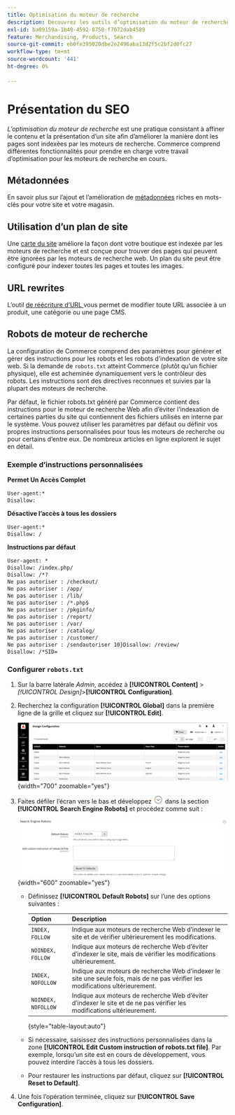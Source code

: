 ```yaml
---
title: Optimisation du moteur de recherche
description: Découvrez les outils d’optimisation du moteur de recherche (SEO) pour les sites Commerce et les bonnes pratiques pour optimiser l’optimisation du référencement.
exl-id: ba09159a-1b40-4592-8758-f7072dab4589
feature: Merchandising, Products, Search
source-git-commit: eb0fe395020dbe2e2496aba13d2f5c2bf2d0fc27
workflow-type: tm+mt
source-wordcount: '441'
ht-degree: 0%

---
```


# Présentation du SEO

_L’optimisation du moteur de recherche_ est une pratique consistant à affiner le contenu et la présentation d’un site afin d’améliorer la manière dont les pages sont indexées par les moteurs de recherche. Commerce comprend différentes fonctionnalités pour prendre en charge votre travail d’optimisation pour les moteurs de recherche en cours.

## Métadonnées

En savoir plus sur l’ajout et l’amélioration de [métadonnées](meta-data.md) riches en mots-clés pour votre site et votre magasin.

## Utilisation d’un plan de site

Une [carte du site](sitemap-xml.md) améliore la façon dont votre boutique est indexée par les moteurs de recherche et est conçue pour trouver des pages qui peuvent être ignorées par les moteurs de recherche web. Un plan du site peut être configuré pour indexer toutes les pages et toutes les images.

## URL rewrites

L’outil [ de réécriture d’URL ](url-rewrite.md) vous permet de modifier toute URL associée à un produit, une catégorie ou une page CMS.

## Robots de moteur de recherche

La configuration de Commerce comprend des paramètres pour générer et gérer des instructions pour les robots et les robots d’indexation de votre site web. Si la demande de `robots.txt` atteint Commerce (plutôt qu’un fichier physique), elle est acheminée dynamiquement vers le contrôleur des robots. Les instructions sont des directives reconnues et suivies par la plupart des moteurs de recherche.

Par défaut, le fichier robots.txt généré par Commerce contient des instructions pour le moteur de recherche Web afin d’éviter l’indexation de certaines parties du site qui contiennent des fichiers utilisés en interne par le système. Vous pouvez utiliser les paramètres par défaut ou définir vos propres instructions personnalisées pour tous les moteurs de recherche ou pour certains d’entre eux. De nombreux articles en ligne explorent le sujet en détail.

### Exemple d’instructions personnalisées

**Permet Un Accès Complet**

    User-agent:*
    Disallow:

**Désactive l’accès à tous les dossiers**

    User-agent:*
    Disallow: /

**Instructions par défaut**

    User-agent: *
    Disallow: /index.php/
    Disallow: /*?
    Ne pas autoriser : /checkout/
    Ne pas autoriser : /app/
    Ne pas autoriser : /lib/
    Ne pas autoriser : /*.php$
    Ne pas autoriser : /pkginfo/
    Ne pas autoriser : /report/
    Ne pas autoriser : /var/
    Ne pas autoriser : /catalog/
    Ne pas autoriser : /customer/
    Ne pas autoriser : /sendautoriser 10}Disallow: /review/
    Disallow: /*SID=

    
### Configurer `robots.txt`

1. Sur la barre latérale _Admin_, accédez à **[!UICONTROL Content]** > _[!UICONTROL Design]_>**[!UICONTROL Configuration]**.

1. Recherchez la configuration **[!UICONTROL Global]** dans la première ligne de la grille et cliquez sur **[!UICONTROL Edit]**.

   ![Configuration de conception globale](./assets/design-configuration-grid.png){width="700" zoomable="yes"}

1. Faites défiler l’écran vers le bas et développez ![Sélecteur d’extension](../assets/icon-display-expand.png) dans la section **[!UICONTROL Search Engine Robots]** et procédez comme suit :

   ![Configuration de conception - robots de moteur de recherche](./assets/design-configuration-search-engine-robots.png){width="600" zoomable="yes"}

   - Définissez **[!UICONTROL Default Robots]** sur l’une des options suivantes :

     | Option | Description |
     |------|------------|
     | `INDEX, FOLLOW` | Indique aux moteurs de recherche Web d’indexer le site et de vérifier ultérieurement les modifications. |
     | `NOINDEX, FOLLOW` | Indique aux moteurs de recherche Web d’éviter d’indexer le site, mais de vérifier les modifications ultérieurement. |
     | `INDEX, NOFOLLOW` | Indique aux moteurs de recherche Web d’indexer le site une seule fois, mais de ne pas vérifier les modifications ultérieurement. |
     | `NOINDEX, NOFOLLOW` | Indique aux moteurs de recherche Web d’éviter d’indexer le site et de ne pas vérifier les modifications ultérieurement. |

     {style="table-layout:auto"}

   - Si nécessaire, saisissez des instructions personnalisées dans la zone **[!UICONTROL Edit Custom instruction of robots.txt file]**. Par exemple, lorsqu’un site est en cours de développement, vous pouvez interdire l’accès à tous les dossiers.

   - Pour restaurer les instructions par défaut, cliquez sur **[!UICONTROL Reset to Default]**.

1. Une fois l’opération terminée, cliquez sur **[!UICONTROL Save Configuration]**.
